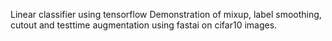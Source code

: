 Linear classifier using tensorflow
Demonstration of mixup, label smoothing, cutout and testtime augmentation using fastai on cifar10 images.
